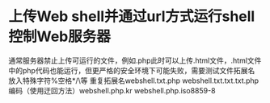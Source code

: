 # 上传Web shell并通过url方式运行shell控制Web服务器
通常服务器禁止上传可运行的文件，例如.php此时可以上传.html文件，.html文件中的php代码也能运行，但更严格的安全环境下可能失败，需要测试文件拓展名
放入特殊字符%空格*/\等
重复拓展名webshell.txt.php   webshell.txt.txt.txt.php
编码（使用迂回方法）webshell.php.kr  webshell.php.iso8859-8


